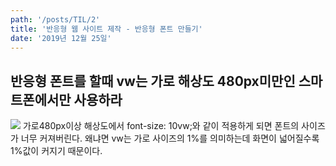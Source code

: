 ```yaml
---
path: '/posts/TIL/2'
title: '반응형 웹 사이트 제작 - 반응형 폰트 만들기'
date: '2019년 12월 25일'
---
```


## 반응형 폰트를 할때 vw는 가로 해상도 480px미만인 스마트폰에서만 사용하라

![](/images/2019-12-25-16-15.png)
가로480px이상 해상도에서 font-size: 10vw;와 같이 적용하게 되면 폰트의 사이즈가 너무 커져버린다.
왜냐면 vw는 가로 사이즈의 1%를 의미하는데 화면이 넓어질수록 1%값이 커지기 때문이다.
